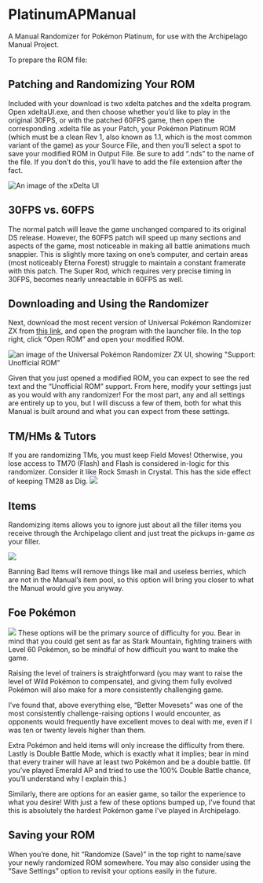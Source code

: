 # PlatinumAPManual
A Manual Randomizer for Pokémon Platinum, for use with the Archipelago Manual Project.

To prepare the ROM file:


## Patching and Randomizing Your ROM

Included with your download is two xdelta patches and the xdelta program.
Open xdeltaUI.exe, and then choose whether you’d like to play in the original 30FPS, or with the patched 60FPS game, then open the corresponding .xdelta file as your Patch, your Pokémon Platinum ROM (which must be a clean Rev 1, also known as 1.1, which is the most common variant of the game) as your Source File, and then you’ll select a spot to save your modified ROM in Output File. Be sure to add “.nds” to the name of the file. If you don’t do this, you’ll have to add the file extension after the fact.

![An image of the xDelta UI](https://lh7-rt.googleusercontent.com/docsz/AD_4nXcUjFKWcgVj2IERUmCoOjX-qn6nkTZgdOtJHUErtlpq2kZnp7Cnbx8SFlgkIT-wMIyirVOrTd_uVRcvW_DBI8aq70EgA9Z0KdQFNB7b9RwEH32Az2kS1IoSK0kww2mYw_VQ0rO24pj4s7-Z0yZhaVXJQlDG?key=QmhoNGvKP18WJBxH2sPV0g)

## 30FPS vs. 60FPS

The normal patch will leave the game unchanged compared to its original DS release. However, the 60FPS patch will speed up many sections and aspects of the game, most noticeable in making all battle animations much snappier. This is slightly more taxing on one’s computer, and certain areas (most noticeably Eterna Forest) struggle to maintain a constant framerate with this patch. The Super Rod, which requires very precise timing in 30FPS, becomes nearly unreactable in 60FPS as well.

## Downloading and Using the Randomizer

Next, download the most recent version of Universal Pokémon Randomizer ZX from [this link](https://github.com/Ajarmar/universal-pokemon-randomizer-zx/releases), and open the program with the launcher file. In the top right, click “Open ROM” and open your modified ROM.

![an image of the Universal Pokémon Randomizer ZX UI, showing "Support: Unofficial ROM"](https://lh7-rt.googleusercontent.com/docsz/AD_4nXdYFKFQfgvMwvGgbo9k2qvpq6Ml5RRJI_WBcPipHJXbDgRhXartMlt5mWmQjCgu-6AC6C-MH0wXmEHlskqAokVm5DnlO_QvJzXHupBhlvOdMHJKK2Sr8epyUdAkXsyxyPgpylwrT9rH-bK2ff2uAjr1abE?key=QmhoNGvKP18WJBxH2sPV0g)

Given that you just opened a modified ROM, you can expect to see the red text and the “Unofficial ROM” support. From here, modify your settings just as you would with any randomizer! For the most part, any and all settings are entirely up to you, but I will discuss a few of them, both for what this Manual is built around and what you can expect from these settings.


## TM/HMs & Tutors

If you are randomizing TMs, you must keep Field Moves! Otherwise, you lose access to TM70 (Flash) and Flash is considered in-logic for this randomizer. Consider it like Rock Smash in Crystal. This has the side effect of keeping TM28 as Dig.
![](https://lh7-rt.googleusercontent.com/docsz/AD_4nXepAylS737ZsQsfB5k91BzSHxIqmaYZw4qeU3isu50Aq5nTDltf3TKxZ0DI1oo6GSb1lYb60G5LbVja1IZSCXj_R2IPCXFmUGrDPTUm0xvprO_vcfycxlmMj1X7itVqblwOXCCmn7rjt0HBBgCT-Xq7HrrL?key=QmhoNGvKP18WJBxH2sPV0g)

## Items

Randomizing items allows you to ignore just about all the filler items you receive through the Archipelago client and just treat the pickups in-game *as* your filler.

![](https://lh7-rt.googleusercontent.com/docsz/AD_4nXfPFucqGjpDGnRr20DZFAlYrbK3naEbsRlo_pflgNUtzSCVykoqHOa_y0yk-Hd5ch5ZELBGqkcDmzuP0t1_6y7jGSW9K5YW24JDa2Lk6Cseg7Ktx8YQqSBj7sh-PppvNe1gqHQk80fbNSVWlQkJaaJzMpcf?key=QmhoNGvKP18WJBxH2sPV0g)

Banning Bad Items will remove things like mail and useless berries, which are not in the Manual’s item pool, so this option will bring you closer to what the Manual would give you anyway.

## Foe Pokémon

![](https://lh7-rt.googleusercontent.com/docsz/AD_4nXfvc2Rx79Msajo_wYHefg5Ix6qDFlRCdboMD4dF0VTBkE3-pzI3CT4oWIXS4uhfgXDfqoFNERY7rh7aERDuCwCFFdA8yXT_Ln2hGBrj4viAmJgn2Runhn9MisdFXZLhVlF2DfiCTNlYV0hLGjBasoStT9ei?key=QmhoNGvKP18WJBxH2sPV0g)
These options will be the primary source of difficulty for you. Bear in mind that you could get sent as far as Stark Mountain, fighting trainers with Level 60 Pokémon, so be mindful of how difficult you want to make the game.

Raising the level of trainers is straightforward (you may want to raise the level of Wild Pokémon to compensate), and giving them fully evolved Pokémon will also make for a more consistently challenging game.

I’ve found that, above everything else, “Better Movesets” was one of the most consistently challenge-raising options I would encounter, as opponents would frequently have excellent moves to deal with me, even if I was ten or twenty levels higher than them.

Extra Pokémon and held items will only increase the difficulty from there. Lastly is Double Battle Mode, which is exactly what it implies; bear in mind that every trainer will have at least two Pokémon and be a double battle. (If you’ve played Emerald AP and tried to use the 100% Double Battle chance, you’ll understand why I explain this.)

Similarly, there are options for an easier game, so tailor the experience to what you desire! With just a few of these options bumped up, I’ve found that this is absolutely the hardest Pokémon game I’ve played in Archipelago.

## Saving your ROM

When you’re done, hit “Randomize (Save)” in the top right to name/save your newly randomized ROM somewhere. You may also consider using the “Save Settings” option to revisit your options easily in the future.
